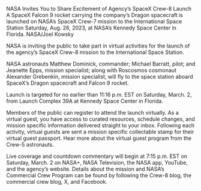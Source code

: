 NASA Invites You to Share Excitement of Agency’s SpaceX Crew-8 Launch 
 A SpaceX Falcon 9 rocket carrying the company’s Dragon spacecraft is launched on NASA’s SpaceX Crew-7 mission to the International Space Station Saturday, Aug. 26, 2023, at NASA’s Kennedy Space Center in Florida. NASA/Joel Kowsky

NASA is inviting the public to take part in virtual activities for the launch of the agency’s SpaceX Crew-8 mission to the International Space Station.

NASA astronauts Matthew Dominick, commander; Michael Barratt, pilot; and Jeanette Epps, mission specialist; along with Roscosmos cosmonaut Alexander Grebenkin, mission specialist, will fly to the space station aboard SpaceX’s Dragon spacecraft and Falcon 9 rocket.

Launch is targeted for no earlier than 11:16 p.m. EST on Saturday, March. 2, from Launch Complex 39A at Kennedy Space Center in Florida.

Members of the public can register to attend the launch virtually. As a virtual guest, you have access to curated resources, schedule changes, and mission specific information delivered straight to your inbox. Following each activity, virtual guests are sent a mission specific collectable stamp for their virtual guest passport. Hear more about the virtual guest program from the Crew-5 astronauts.

Live coverage and countdown commentary will begin at 7:15 p.m. EST on Saturday, March. 2 on NASA+, NASA Television, the NASA app, YouTube, and the agency’s website. Details about the mission and NASA’s Commercial Crew Program can be found by following the Crew-8 blog, the commercial crew blog, X, and Facebook.